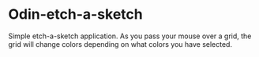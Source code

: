 # Odin-etch-a-sketch

Simple etch-a-sketch application. As you pass your mouse over a grid, 
the grid will change colors depending on what colors you have selected.